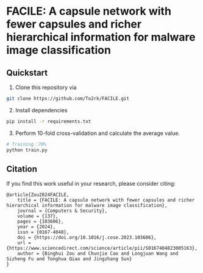 
# FACILE: A capsule network with fewer capsules and richer hierarchical information for malware image classification

## Quickstart

1. Clone this repository via

```bash
git clone https://github.com/To2rk/FACILE.git
```

2. Install dependencies

```bash
pip install -r requirements.txt
```

3. Perform 10-fold cross-validation and calculate the average value.

```bash
# Training：70%
python train.py
```

## Citation

If you find this work useful in your research, please consider citing:

```
@article{Zou2024FACILE,
    title = {FACILE: A capsule network with fewer capsules and richer hierarchical information for malware image classification},
    journal = {Computers & Security},
    volume = {137},
    pages = {103606},
    year = {2024},
    issn = {0167-4048},
    doi = {https://doi.org/10.1016/j.cose.2023.103606},
    url = {https://www.sciencedirect.com/science/article/pii/S0167404823005163},
    author = {Binghui Zou and Chunjie Cao and Longjuan Wang and Sizheng Fu and Tonghua Qiao and Jingzhang Sun}
}
```
